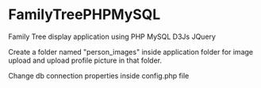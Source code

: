 # FamilyTreePHPMySQL
Family Tree display application using PHP MySQL D3Js JQuery

Create a folder named "person_images" inside application folder for image upload and upload profile picture in that folder.

Change db connection properties inside config.php file